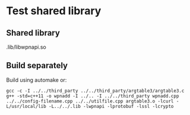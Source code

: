 # Test shared library

## Shared library

.lib/libwpnapi.so

## Build separately

Build using automake or:
```
gcc -c -I ../../third_party ../../third_party/argtable3/argtable3.c
g++ -std=c++11 -o wpnadd -I ../.. -I ../../third_party wpnadd.cpp ../../config-filename.cpp ../../utilfile.cpp argtable3.o -lcurl -L/usr/local/lib -L../../.lib -lwpnapi -lprotobuf -lssl -lcrypto
```
